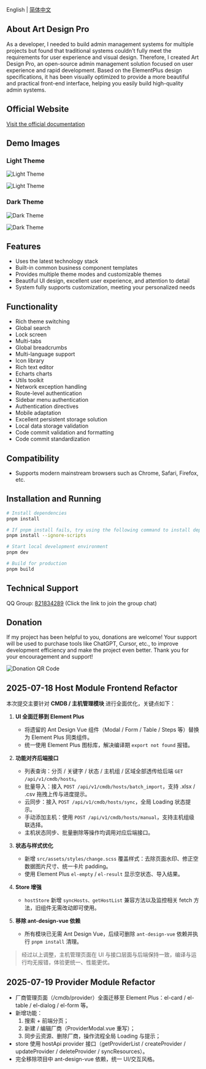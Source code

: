 English | [简体中文](./README.zh-CN.md)

## About Art Design Pro

As a developer, I needed to build admin management systems for multiple projects but found that traditional systems couldn't fully meet the requirements for user experience and visual design. Therefore, I created Art Design Pro, an open-source admin management solution focused on user experience and rapid development. Based on the ElementPlus design specifications, it has been visually optimized to provide a more beautiful and practical front-end interface, helping you easily build high-quality admin systems.

## Official Website

[Visit the official documentation](https://www.lingchen.kim/art-design-pro/docs/en/)

## Demo Images

### Light Theme

![Light Theme](https://www.qiniu.lingchen.kim/art_design_pro_readme_cover1.png)

![Light Theme](https://www.qiniu.lingchen.kim/art_design_pro_readme_cover2.png)

### Dark Theme

![Dark Theme](https://www.qiniu.lingchen.kim/art_design_pro_readme_cover3.png)

![Dark Theme](https://www.qiniu.lingchen.kim/art_design_pro_readme_cover4.png)

## Features

- Uses the latest technology stack
- Built-in common business component templates
- Provides multiple theme modes and customizable themes
- Beautiful UI design, excellent user experience, and attention to detail
- System fully supports customization, meeting your personalized needs

## Functionality

- Rich theme switching
- Global search
- Lock screen
- Multi-tabs
- Global breadcrumbs
- Multi-language support
- Icon library
- Rich text editor
- Echarts charts
- Utils toolkit
- Network exception handling
- Route-level authentication
- Sidebar menu authentication
- Authentication directives
- Mobile adaptation
- Excellent persistent storage solution
- Local data storage validation
- Code commit validation and formatting
- Code commit standardization

## Compatibility

- Supports modern mainstream browsers such as Chrome, Safari, Firefox, etc.

## Installation and Running

```bash
# Install dependencies
pnpm install

# If pnpm install fails, try using the following command to install dependencies
pnpm install --ignore-scripts

# Start local development environment
pnpm dev

# Build for production
pnpm build
```

## Technical Support

QQ Group: <a href="https://qm.qq.com/cgi-bin/qm/qr?k=Gg6yzZLFaNgmRhK0T5Qcjf7-XcAFWWXm&jump_from=webapi&authKey=YpRKVJQyFKYbGTiKw0GJ/YQXnNF+GdXNZC5beQQqnGZTvuLlXoMO7nw5fNXvmVhA">821834289</a> (Click the link to join the group chat)

## Donation

If my project has been helpful to you, donations are welcome! Your support will be used to purchase tools like ChatGPT, Cursor, etc., to improve development efficiency and make the project even better. Thank you for your encouragement and support!

![Donation QR Code](https://www.qiniu.lingchen.kim/%E7%BB%84%202%402x%202.png)

## 2025-07-18 Host Module Frontend Refactor

本次提交主要针对 **CMDB / 主机管理模块** 进行全面优化，关键点如下：

1. **UI 全面迁移到 Element Plus**
   - 将遗留的 Ant Design Vue 组件（Modal / Form / Table / Steps 等）替换为 Element Plus 同类组件。
   - 统一使用 Element Plus 图标库，解决编译期 `export not found` 报错。

2. **功能对齐后端接口**
   - 列表查询：分页 / 关键字 / 状态 / 主机组 / 区域全部透传给后端 `GET /api/v1/cmdb/hosts`。
   - 批量导入：接入 `POST /api/v1/cmdb/hosts/batch_import`，支持 .xlsx / .csv 拖拽上传与进度提示。
   - 云同步：接入 `POST /api/v1/cmdb/hosts/sync`，全局 Loading 状态提示。
   - 手动添加主机：使用 `POST /api/v1/cmdb/hosts/manual`，支持主机组级联选择。
   - 主机状态同步、批量删除等操作均调用对应后端接口。

3. **状态与样式优化**
   - 新增 `src/assets/styles/change.scss` 覆盖样式：去除页面水印、修正空数据图片尺寸、统一卡片 padding。
   - 使用 Element Plus `el-empty` / `el-result` 显示空状态、导入结果。

4. **Store 增强**
   - `hostStore` 新增 `syncHosts、getHostList` 兼容方法以及监控相关 fetch 方法，旧组件无需改动即可使用。

5. **移除 ant-design-vue 依赖**
   - 所有模块已无需 Ant Design Vue，后续可删除 `ant-design-vue` 依赖并执行 `pnpm install` 清理。

> 经过以上调整，主机管理页面在 UI 与接口层面与后端保持一致，编译与运行均无报错，体验更统一、性能更优。

## 2025-07-19 Provider Module Refactor

- 厂商管理页面（/cmdb/provider）全面迁移至 Element Plus：el-card / el-table / el-dialog / el-form 等。
- 新增功能：
  1. 搜索 + 前端分页；
  2. 新建 / 编辑厂商（ProviderModal.vue 重写）；
  3. 同步云资源、删除厂商，操作流程全局 Loading 与提示；
- store 使用 hostApi provider 接口（getProviderList / createProvider / updateProvider / deleteProvider / syncResources）。
- 完全移除项目中 ant-design-vue 依赖，统一 UI/交互风格。
